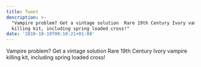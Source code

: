 ```yaml
---
title: Tweet
description: >-
  "Vampire problem? Get a vintage solution  Rare 19th Century Ivory vampire
  killing kit, including spring loaded cross!"
date: '2010-10-19T09:10:21+01:00'
---
```

Vampire problem? Get a vintage solution  Rare 19th Century Ivory vampire killing kit, including spring loaded cross!
